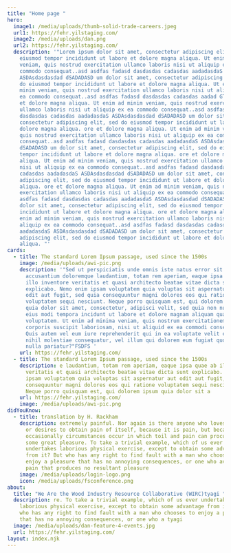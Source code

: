 ```yaml
---
title: "Home page "
hero:
  image1: /media/uploads/thumb-solid-trade-careers.jpeg
  url1: https://fehr.yilstaging.com/
  image2: /media/uploads/dan.png
  url2: https://fehr.yilstaging.com/
  description: '"Lorem ipsum dolor sit amet, consectetur adipiscing elit, sed do
    eiusmod tempor incididunt ut labore et dolore magna aliqua. Ut enim ad minim
    veniam, quis nostrud exercitation ullamco laboris nisi ut aliquip ex ea
    commodo consequat..asd asdfas fadasd dasdasdas cadasdas aadadasdaS
    ASDAsdasdasdad dSADADASD um dolor sit amet, consectetur adipiscing elit, sed
    do eiusmod tempor incididunt ut labore et dolore magna aliqua. Ut enim ad
    minim veniam, quis nostrud exercitation ullamco laboris nisi ut aliquip ex
    ea commodo consequat..asd asdfas fadasd dasdasdas cadasdas aadad GTYHTYR ore
    et dolore magna aliqua. Ut enim ad minim veniam, quis nostrud exercitation
    ullamco laboris nisi ut aliquip ex ea commodo consequat..asd asdfas fadasd
    dasdasdas cadasdas aadadasdaS ASDAsdasdasdad dSADADASD um dolor sit amet,
    consectetur adipiscing elit, sed do eiusmod tempor incididunt ut labore et
    dolore magna aliqua. ore et dolore magna aliqua. Ut enim ad minim veniam,
    quis nostrud exercitation ullamco laboris nisi ut aliquip ex ea commodo
    consequat..asd asdfas fadasd dasdasdas cadasdas aadadasdaS ASDAsdasdasdad
    dSADADASD um dolor sit amet, consectetur adipiscing elit, sed do eiusmod
    tempor incididunt ut labore et dolore magna aliqua. ore et dolore magna
    aliqua. Ut enim ad minim veniam, quis nostrud exercitation ullamco laboris
    nisi ut aliquip ex ea commodo consequat..asd asdfas fadasd dasdasdas
    cadasdas aadadasdaS ASDAsdasdasdad dSADADASD um dolor sit amet, consectetur
    adipiscing elit, sed do eiusmod tempor incididunt ut labore et dolore magna
    aliqua. ore et dolore magna aliqua. Ut enim ad minim veniam, quis nostrud
    exercitation ullamco laboris nisi ut aliquip ex ea commodo consequat..asd
    asdfas fadasd dasdasdas cadasdas aadadasdaS ASDAsdasdasdad dSADADASD um
    dolor sit amet, consectetur adipiscing elit, sed do eiusmod tempor
    incididunt ut labore et dolore magna aliqua. ore et dolore magna aliqua. Ut
    enim ad minim veniam, quis nostrud exercitation ullamco laboris nisi ut
    aliquip ex ea commodo consequat..asd asdfas fadasd dasdasdas cadasdas
    aadadasdaS ASDAsdasdasdad dSADADASD um dolor sit amet, consectetur
    adipiscing elit, sed do eiusmod tempor incididunt ut labore et dolore magna
    aliqua. "'
cards:
  - title: The standard Lorem Ipsum passage, used since the 1500s
    image: /media/uploads/awi-pic.png
    description: '"Sed ut perspiciatis unde omnis iste natus error sit voluptatem
      accusantium doloremque laudantium, totam rem aperiam, eaque ipsa quae ab
      illo inventore veritatis et quasi architecto beatae vitae dicta sunt
      explicabo. Nemo enim ipsam voluptatem quia voluptas sit aspernatur aut
      odit aut fugit, sed quia consequuntur magni dolores eos qui ratione
      voluptatem sequi nesciunt. Neque porro quisquam est, qui dolorem ipsum
      quia dolor sit amet, consectetur, adipisci velit, sed quia non numquam
      eius modi tempora incidunt ut labore et dolore magnam aliquam quaerat
      voluptatem. Ut enim ad minima veniam, quis nostrum exercitationem ullam
      corporis suscipit laboriosam, nisi ut aliquid ex ea commodi consequatur?
      Quis autem vel eum iure reprehenderit qui in ea voluptate velit esse quam
      nihil molestiae consequatur, vel illum qui dolorem eum fugiat quo voluptas
      nulla pariatur?"FSDFS '
    url: https://fehr.yilstaging.com/
  - title: The standard Lorem Ipsum passage, used since the 1500s
    description: e laudantium, totam rem aperiam, eaque ipsa quae ab illo inventore
      veritatis et quasi architecto beatae vitae dicta sunt explicabo. Nemo enim
      ipsam voluptatem quia voluptas sit aspernatur aut odit aut fugit, sed quia
      consequuntur magni dolores eos qui ratione voluptatem sequi nesciunt.
      Neque porro quisquam est, qui dolorem ipsum quia dolor sit a
    url: https://fehr.yilstaging.com/
    image: /media/uploads/awi-pic.png
didYouKnow:
  - title: translation by H. Rackham
    description: extremely painful. Nor again is there anyone who loves or pursues
      or desires to obtain pain of itself, because it is pain, but because
      occasionally circumstances occur in which toil and pain can procure him
      some great pleasure. To take a trivial example, which of us ever
      undertakes laborious physical exercise, except to obtain some advantage
      from it? But who has any right to find fault with a man who chooses to
      enjoy a pleasure that has no annoying consequences, or one who avoids a
      pain that produces no resultant pleasure
    image: /media/uploads/login-logo.png
    icon: /media/uploads/fsconference.png
about:
  title: "We Are the Wood Industry Resource Collaborative (WIRC)tyagi "
  description: re. To take a trivial example, which of us ever undertakes
    laborious physical exercise, except to obtain some advantage from it? But
    who has any right to find fault with a man who chooses to enjoy a pleasure
    that has no annoying consequences, or one who a tyagi
  image: /media/uploads/dan-feature-4-events.jpg
  url: https://fehr.yilstaging.com/
layout: index.njk
---
```

